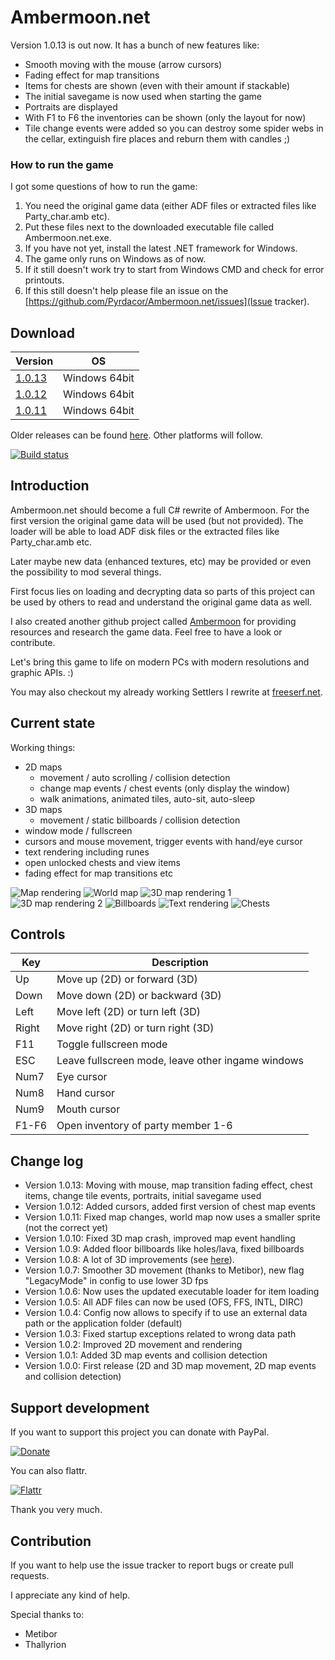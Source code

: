 # Ambermoon.net

Version 1.0.13 is out now. It has a bunch of new features like:
- Smooth moving with the mouse (arrow cursors)
- Fading effect for map transitions
- Items for chests are shown (even with their amount if stackable)
- The initial savegame is now used when starting the game
- Portraits are displayed
- With F1 to F6 the inventories can be shown (only the layout for now)
- Tile change events were added so you can destroy some spider webs in the cellar, extinguish fire places and reburn them with candles ;)

### How to run the game

I got some questions of how to run the game:
1. You need the original game data (either ADF files or extracted files like Party_char.amb etc).
2. Put these files next to the downloaded executable file called Ambermoon.net.exe.
3. If you have not yet, install the latest .NET framework for Windows.
4. The game only runs on Windows as of now.
5. If it still doesn't work try to start from Windows CMD and check for error printouts.
6. If this still doesn't help please file an issue on the [https://github.com/Pyrdacor/Ambermoon.net/issues](Issue tracker).

## Download

Version | OS
--- | ---
[1.0.13](https://github.com/Pyrdacor/Ambermoon.net/releases/download/v1.0.13/Ambermoon.net-Windows.zip) | Windows 64bit
[1.0.12](https://github.com/Pyrdacor/Ambermoon.net/releases/download/v1.0.12/Ambermoon.net-Windows.zip) | Windows 64bit
[1.0.11](https://github.com/Pyrdacor/Ambermoon.net/releases/download/v1.0.11/Ambermoon.net-Windows.zip) | Windows 64bit

Older releases can be found [here](https://github.com/Pyrdacor/Ambermoon.net/releases). Other platforms will follow.

[![Build status](https://ci.appveyor.com/api/projects/status/cr6temgl1vknho6t?svg=true)](https://ci.appveyor.com/project/Pyrdacor/ambermoon-net)


## Introduction

Ambermoon.net should become a full C# rewrite of Ambermoon. For the first version the original game data will be used (but not provided). The loader will be able to load ADF disk files or the extracted files like Party_char.amb etc.

Later maybe new data (enhanced textures, etc) may be provided or even the possibility to mod several things.

First focus lies on loading and decrypting data so parts of this project can be used by others to read and understand the original game data as well.

I also created another github project called [Ambermoon](https://github.com/Pyrdacor/Ambermoon) for providing resources and research the game data. Feel free to have a look or contribute.

Let's bring this game to life on modern PCs with modern resolutions and graphic APIs. :)

You may also checkout my already working Settlers I rewrite at [freeserf.net](https://github.com/Pyrdacor/freeserf.net).


## Current state

Working things:
- 2D maps
	- movement / auto scrolling / collision detection
	- change map events / chest events (only display the window)
	- walk animations, animated tiles, auto-sit, auto-sleep
- 3D maps
	- movement / static billboards / collision detection
- window mode / fullscreen
- cursors and mouse movement, trigger events with hand/eye cursor
- text rendering including runes
- open unlocked chests and view items
- fading effect for map transitions etc

![Map rendering](https://github.com/Pyrdacor/Ambermoon.net/raw/master/Screenshots/MapRendering1.png "Map rendering")
![World map](https://github.com/Pyrdacor/Ambermoon.net/raw/master/Screenshots/MapRendering2.png "World map")
![3D map rendering 1](https://github.com/Pyrdacor/Ambermoon.net/raw/master/Screenshots/Map3D1.png "3D map rendering 1")
![3D map rendering 2](https://github.com/Pyrdacor/Ambermoon.net/raw/master/Screenshots/Map3D2.png "3D map rendering 2")
![Billboards](https://github.com/Pyrdacor/Ambermoon.net/raw/master/Screenshots/Billboards1.png "Billboards")
![Text rendering](https://github.com/Pyrdacor/Ambermoon.net/raw/master/Screenshots/TextRendering.png "Text rendering")
![Chests](https://github.com/Pyrdacor/Ambermoon.net/raw/master/Screenshots/Chests.png "Chests")


## Controls

Key | Description
--- | ---
Up | Move up (2D) or forward (3D)
Down | Move down (2D) or backward (3D)
Left | Move left (2D) or turn left (3D)
Right | Move right (2D) or turn right (3D)
F11 | Toggle fullscreen mode
ESC | Leave fullscreen mode, leave other ingame windows
Num7 | Eye cursor
Num8 | Hand cursor
Num9 | Mouth cursor
F1-F6 | Open inventory of party member 1-6


## Change log

- Version 1.0.13: Moving with mouse, map transition fading effect, chest items, change tile events, portraits, initial savegame used
- Version 1.0.12: Added cursors, added first version of chest map events
- Version 1.0.11: Fixed map changes, world map now uses a smaller sprite (not the correct yet)
- Version 1.0.10: Fixed 3D map crash, improved map event handling
- Version 1.0.9: Added floor billboards like holes/lava, fixed billboards
- Version 1.0.8: A lot of 3D improvements (see [here](https://github.com/Pyrdacor/Ambermoon.net/releases/tag/v1.0.8)).
- Version 1.0.7: Smoother 3D movement (thanks to Metibor), new flag "LegacyMode" in config to use lower 3D fps
- Version 1.0.6: Now uses the updated executable loader for item loading
- Version 1.0.5: All ADF files can now be used (OFS, FFS, INTL, DIRC)
- Version 1.0.4: Config now allows to specify if to use an external data path or the application folder (default)
- Version 1.0.3: Fixed startup exceptions related to wrong data path
- Version 1.0.2: Improved 2D movement and rendering
- Version 1.0.1: Added 3D map events and collision detection
- Version 1.0.0: First release (2D and 3D map movement, 2D map events and collision detection)


## Support development

If you want to support this project you can donate with PayPal.

[![Donate](https://img.shields.io/badge/Donate-PayPal-green.svg)](https://www.paypal.com/cgi-bin/webscr?cmd=_s-xclick&hosted_button_id=76DV5MK5GNEMS&source=url)

You can also flattr.

[![Flattr](http://api.flattr.com/button/flattr-badge-large.png)](https://flattr.com/submit/auto?user_id=Pyrdacor&url=https://github.com/Pyrdacor/Ambermoon.net&title=Ambermoon.net&language=C#&tags=github&category=software)

Thank you very much.


## Contribution

If you want to help use the issue tracker to report bugs or create pull requests.

I appreciate any kind of help.

Special thanks to:
- Metibor
- Thallyrion
